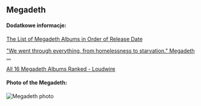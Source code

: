 ## Megadeth
#### Dodatkowe informacje:
[The List of Megadeth Albums in Order of Release Date](https://www.thereadingorder.com/megadeth-albums-in-order/)

["We went through everything, from homelessness to starvation." Megadeth ...](https://www.loudersound.com/features/megadeth-at-40-feature-metal-hammer)

[All 16 Megadeth Albums Ranked - Loudwire](https://loudwire.com/megadeth-albums-ranked/)

#### Photo of the Megadeth:
![Megadeth photo](https://i.scdn.co/image/ab6761610000e5eb79058c0b634631533ed40b22)
